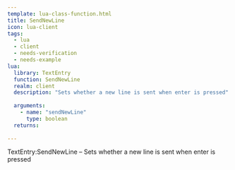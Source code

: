 ```yaml
---
template: lua-class-function.html
title: SendNewLine
icon: lua-client
tags:
  - lua
  - client
  - needs-verification
  - needs-example
lua:
  library: TextEntry
  function: SendNewLine
  realm: client
  description: "Sets whether a new line is sent when enter is pressed"
  
  arguments:
    - name: "sendNewLine"
      type: boolean
  returns:
    
---
```


<div class="lua__search__keywords">
TextEntry:SendNewLine &#x2013; Sets whether a new line is sent when enter is pressed
</div>
